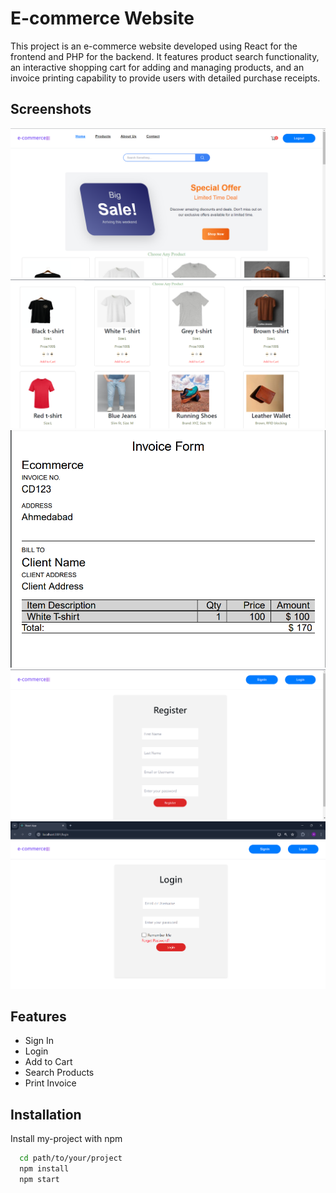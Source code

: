 
# E-commerce Website

This project is an e-commerce website developed using React for the frontend and PHP for the backend. It features product search functionality, an interactive shopping cart for adding and managing products, and an invoice printing capability to provide users with detailed purchase receipts.


## Screenshots

![HomePage](images/HomePage.png)
![Products](images/Products.png)
![Invoice](images/Invoice.png)
![SignIn](images/Register.png)
![Login](images/Login.png)


## Features

- Sign In
- Login
- Add to Cart
- Search Products
- Print Invoice


## Installation

Install my-project with npm

```bash
  cd path/to/your/project
  npm install
  npm start
```
    
